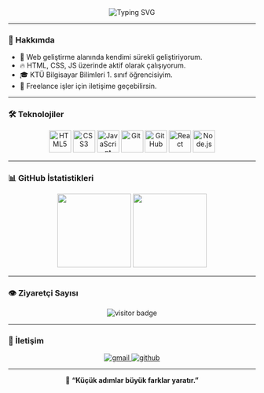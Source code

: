 <!-- Profil Başlığı -->
<div align="center">
  <img src="https://readme-typing-svg.herokuapp.com?font=Fira+Code&weight=500&size=26&pause=1000&color=FF4B91&center=true&vCenter=true&width=500&lines=👋+Merhaba,+ben+Mehmet+Ali;💻+Jr.+Web+Developer;🚀+Full+Stack+Developer+olma+yolunda!" alt="Typing SVG" />
</div>

---

### 🧠 Hakkımda
- 🚀 Web geliştirme alanında kendimi sürekli geliştiriyorum.  
- 🔥 HTML, CSS, JS üzerinde aktif olarak çalışıyorum.  
- 🎓 KTÜ Bilgisayar Bilimleri 1. sınıf öğrencisiyim.  
- 💼 Freelance işler için iletişime geçebilirsin.

---

### 🛠️ Teknolojiler

<p align="center">
  <img src="https://cdn.jsdelivr.net/gh/devicons/devicon/icons/html5/html5-original.svg" width="45" height="45" alt="HTML5"/>
  <img src="https://cdn.jsdelivr.net/gh/devicons/devicon/icons/css3/css3-original.svg" width="45" height="45" alt="CSS3"/>
  <img src="https://cdn.jsdelivr.net/gh/devicons/devicon/icons/javascript/javascript-original.svg" width="45" height="45" alt="JavaScript"/>
  <img src="https://cdn.jsdelivr.net/gh/devicons/devicon/icons/git/git-original.svg" width="45" height="45" alt="Git"/>
  <img src="https://cdn.jsdelivr.net/gh/devicons/devicon/icons/github/github-original.svg" width="45" height="45" alt="GitHub"/>
  <img src="https://cdn.jsdelivr.net/gh/devicons/devicon/icons/react/react-original.svg" width="45" height="45" alt="React"/>
  <img src="https://cdn.jsdelivr.net/gh/devicons/devicon/icons/nodejs/nodejs-original.svg" width="45" height="45" alt="Node.js"/>
</p>

---

### 📊 GitHub İstatistikleri

<p align="center">
  <img src="https://github-readme-stats.vercel.app/api?username=mehmetali-devv&show_icons=true&theme=radical" height="150"/>
  <img src="https://github-readme-stats.vercel.app/api/top-langs/?username=mehmetali-devv&layout=compact&theme=radical" height="150"/>
</p>

---

### 👁️ Ziyaretçi Sayısı
<p align="center">
  <img src="https://komarev.com/ghpvc/?username=mehmetali-devv&label=Profil+Ziyaretçi+Sayısı&color=ff69b4&style=for-the-badge" alt="visitor badge"/>
</p>

---

### 💌 İletişim

<p align="center">
  <a href="mailto:ahmetali1760@gmail.com">
    <img src="https://img.shields.io/badge/Gmail-D14836?style=for-the-badge&logo=gmail&logoColor=white" alt="gmail"/>
  </a>
  <a href="https://github.com/mehmetali-devv">
    <img src="https://img.shields.io/badge/GitHub-100000?style=for-the-badge&logo=github&logoColor=white" alt="github"/>
  </a>
</p>

---

<p align="center">
  🚀 <b>“Küçük adımlar büyük farklar yaratır.”</b>
</p>
